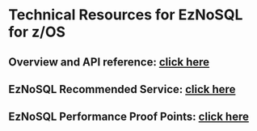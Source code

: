 # Technical Resources for EzNoSQL for z/OS
## Overview and API reference: [click here](EzNoSQL%20Documentation.md)
## EzNoSQL Recommended Service: [click here](EzNoSQL%20Recommended%20Service.pdf)
## EzNoSQL Performance Proof Points: [click here](EzNoSQL%20Performance%20Proof%20Points.pdf)
